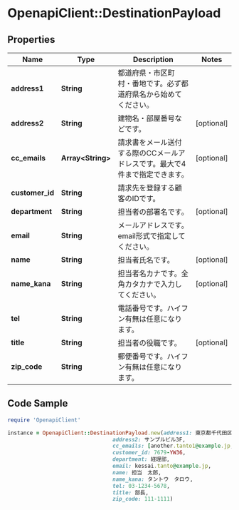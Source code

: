 # OpenapiClient::DestinationPayload

## Properties

Name | Type | Description | Notes
------------ | ------------- | ------------- | -------------
**address1** | **String** | 都道府県・市区町村・番地です。必ず都道府県名から始めてください。 | 
**address2** | **String** | 建物名・部屋番号などです。 | [optional] 
**cc_emails** | **Array&lt;String&gt;** | 請求書をメール送付する際のCCメールアドレスです。最大で4件まで指定できます。 | [optional] 
**customer_id** | **String** | 請求先を登録する顧客のIDです。 | 
**department** | **String** | 担当者の部署名です。 | [optional] 
**email** | **String** | メールアドレスです。email形式で指定してください。 | 
**name** | **String** | 担当者氏名です。 | [optional] 
**name_kana** | **String** | 担当者名カナです。全角カタカナで入力してください。 | [optional] 
**tel** | **String** | 電話番号です。ハイフン有無は任意になります。 | 
**title** | **String** | 担当者の役職です。 | [optional] 
**zip_code** | **String** | 郵便番号です。ハイフン有無は任意になります。 | 

## Code Sample

```ruby
require 'OpenapiClient'

instance = OpenapiClient::DestinationPayload.new(address1: 東京都千代田区1-2-3,
                                 address2: サンプルビル3F,
                                 cc_emails: [another.tanto1@example.jp, another.tanto2@example.jp],
                                 customer_id: 7679-YW36,
                                 department: 経理部,
                                 email: kessai.tanto@example.jp,
                                 name: 担当　太郎,
                                 name_kana: タントウ　タロウ,
                                 tel: 03-1234-5678,
                                 title: 部長,
                                 zip_code: 111-1111)
```


